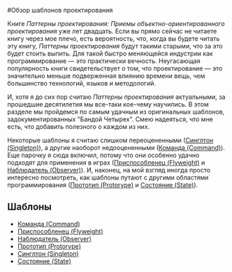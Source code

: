 #Обзор шаблонов проектирования

Книге *Паттерны проектирования: Приемы объектно-ориентированного проектирования* уже лет двадцать. Если вы прямо сейчас не читаете книгу через мое плечо, есть вероятность, что, когда вы будете читать эту книгу, *Паттерны проектирования* будут такими старыми, что за это будет стоить выпить. Для такой быстро меняющейся индустрии как программирование — это практически вечность. Неугасающая популярность книги свидетельствует о том, что проектирование — это значительно меньше подверженная влиянию времени вещь, чем большинство технологий, языков и методологий.

И, хотя я до сих пор считаю *Паттерны проектирования* актуальными, за прошедшие десятилетия мы все-таки кое-чему научились. В этом разделе мы пройдемся по самым удачным из оригинальных шаблонов, задокументированных "Бандой Четырех". Смею надеяться, что мне есть, что добавить полезного о каждом из них.

Некоторые шаблоны я считаю слишком переоцененными ([Синглтон (Singleton)](../chapter-2/2.5-singleton.md)), а другие наоборот недооцененными ([Команда (Command)](../chapter-2/2.1-command.md)). Еще парочку я сюда включил, потому что они особенно удачно подходят для применения в играх ([Приспособленец (Flyweight)](../chapter-2/2.2-flyweight.md) и [Наблюдатель (Observer)](../chapter-2/2.3-observer.md)). И, наконец, на мой взгляд иногда просто интересно посмотреть, как шаблоны путают с другими областями программирования ([Прототип (Protorype)](../chapter-2/2.4-prototype.md) и [Состояние (State)](../chapter-2/2.6-state.md)).

## Шаблоны
   * [Команда (Command)](../chapter-2/2.1-command.md)
   * [Приспособленец (Flyweight)](../chapter-2/2.2-flyweight.md)
   * [Наблюдатель (Observer)](../chapter-2/2.3-observer.md)
   * [Прототип (Protorype)](../chapter-2/2.4-prototype.md)
   * [Синглтон (Singleton)](../chapter-2/2.5-singleton.md)
   * [Состояние (State)](../chapter-2/2.6-state.md)